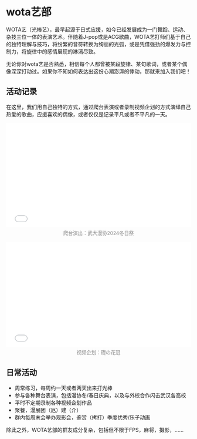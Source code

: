 # wota艺部

WOTA艺（光棒艺），最早起源于日式应援，如今已经发展成为一门舞蹈、运动、杂技三位一体的表演艺术。伴随着J-pop或是ACG歌曲，WOTA艺打师们基于自己的独特理解与技巧，将纷繁的音符转换为绚丽的光弧，或是凭借强劲的爆发力与控制力，将旋律中的感情展现的淋漓尽致。

无论你对wota艺是否熟悉，相信每个人都曾被某段旋律、某句歌词，或者某个偶像深深打动过。如果你不知如何表达出这份心潮澎湃的悸动，那就来加入我们吧！

## 活动记录

在这里，我们用自己独特的方式，通过爬台表演或者录制视频企划的方式演绎自己热爱的歌曲，应援喜欢的偶像，或者仅仅是记录平凡或者不平凡的一天。

<div align="center">
  <iframe
    src="//player.bilibili.com/player.html?isOutside=true&aid=113582742247487&bvid=BV18H6TYVEJg&cid=27141800408&p=1&autoplay=0"
    allowfullscreen="true"
    style="width:100%;aspect-ratio:16/9;max-width:700px;border:none;"
  ></iframe>
  <div style="font-size: 0.95em; color: #888; margin: 0.5em 0 1.2em 0;">爬台演出：武大漫协2024冬日祭</div>
</div>

<div align="center">
  <iframe
    src="//player.bilibili.com/player.html?isOutside=true&aid=114541509742209&bvid=BV1yjJezMECC&cid=30064119089&p=1&autoplay=0"
    allowfullscreen="true"
    style="width:100%;aspect-ratio:16/9;max-width:700px;border:none;"
  ></iframe>
  <div style="font-size: 0.95em; color: #888; margin: 0.5em 0 1.2em 0;">视频企划：礎の花冠</div>
</div>

## 日常活动

- 周常练习，每周约一天或者两天出来打光棒
- 参与各种舞台表演，包括漫协冬/春日庆典，以及与外校合作闪击武汉各高校
- 平时不定期录制各种视频企划作品
- 聚餐，漫展团（厄）建（介）
- 群内每周末会举办观影会，鉴赏（拷打）季度优秀/乐子动画

除此之外，WOTA艺部的群友成分复杂，包括但不限于FPS，麻将，摄影，……


